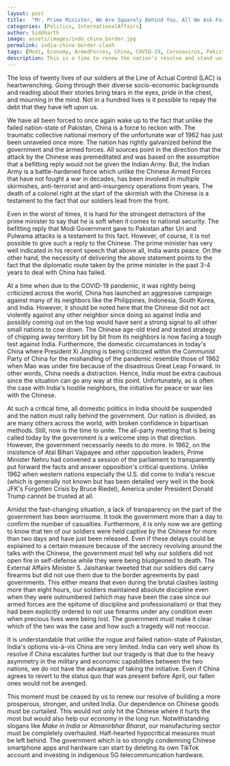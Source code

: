 ```yaml
---
layout: post
title:  "Mr. Prime Minister, We Are Squarely Behind You. All We Ask For Are Transparency And Statesmanship"
categories: [Politics, InternationalAffairs]
author: Siddharth
image: assets/images/indo_china_border.jpg
permalink: india-china-border-clash
tags: [Modi, Economy, ArmedForces, China, COVID-19, Coronavirus, Pakistan]
description: This is a time to renew the nation's resolve and stand unitedly.
---
```

The loss of twenty lives of our soldiers at the Line of Actual Control (LAC) is heartwrenching. Going through their diverse socio-economic backgrounds and reading about their stories bring tears in the eyes, pride in the chest, and mourning in the mind. Not in a hundred lives is it possible to repay the debt that they have left upon us. 

We have all been forced to once again wake up to the fact that unlike the failed nation-state of Pakistan, China is a force to reckon with. The traumatic collective national memory of the unfortunate war of 1962 has just been unraveled once more. The nation has rightly galvanized behind the government and the armed forces. All sources point in the direction that the attack by the Chinese was premeditated and was based on the assumption that a befitting reply would not be given the Indian Army. But, the Indian Army is a battle-hardened force which unlike the Chinese Armed Forces that have not fought a war in decades, has been involved in multiple skirmishes, anti-terrorist and anti-insurgency operations from years. The death of a colonel right at the start of the skirmish with the Chinese is a testament to the fact that our soldiers lead from the front.

Even in the worst of times, it is hard for the strongest detractors of the prime minister to say that he is soft when it comes to national security. The befitting reply that Modi Government gave to Pakistan after Uri and Pulwama attacks is a testament to this fact. However, of course, it is not possible to give such a reply to the Chinese. The prime minister has very well indicated in his recent speech that above all, India wants peace. On the other hand, the necessity of delivering the above statement points to the fact that the diplomatic route taken by the prime minister in the past 3-4 years to deal with China has failed.

At a time when due to the COVID-19 pandemic, it was rightly being criticized across the world, China has launched an aggressive campaign against many of its neighbors like the Philippines, Indonesia, South Korea, and India. However, it should be noted here that the Chinese did not act violently against any other neighbor since doing so against India and possibly coming out on the top would have sent a strong signal to all other small nations to cow down. The Chinese age-old tried and tested strategy of chipping away territory bit by bit from its neighbors is now facing a tough test against India. Furthermore, the domestic circumstances in today's China where President Xi Jinping is being criticized within the Communist Party of China for the mishandling of the pandemic resemble those of 1962 when Mao was under fire because of the disastrous Great Leap Forward. In other words, China needs a distraction. Hence, India must be extra cautious since the situation can go any way at this point. Unfortunately, as is often the case with India's hostile neighbors, the initiative for peace or war lies with the Chinese.

At such a critical time, all domestic politics in India should be suspended and the nation must rally behind the government. Our nation is divided, as are many others across the world, with broken confidence in bipartisan methods. Still, now is the time to unite. The all-party meeting that is being called today by the government is a welcome step in that direction. However, the government necessarily needs to do more. In 1962, on the insistence of Atal Bihari Vajpayee and other opposition leaders, Prime Minister Nehru had convened a session of the parliament to transparently put forward the facts and answer opposition's critical questions. Unlike 1962 when western nations especially the U.S. did come to India's rescue (which is generally not known but has been detailed very well in the book JFK's Forgotten Crisis by Bruce Riedel), America under President Donald Trump cannot be trusted at all.

Amidst the fast-changing situation, a lack of transparency on the part of the government has been worrisome. It took the government more than a day to confirm the number of casualties. Furthermore, it is only now we are getting to know that ten of our soldiers were held captive by the Chinese for more than two days and have just been released. Even if these delays could be explained to a certain measure because of the secrecy revolving around the talks with the Chinese, the government must tell why our soldiers did not open fire in self-defense while they were being bludgeoned to death. The External Affairs Minister S. Jaishankar tweeted that our soldiers did carry firearms but did not use them due to the border agreements by past governments. This either means that even during the brutal clashes lasting more than eight hours, our soldiers maintained absolute discipline even when they were outnumbered (which may have been the case since our armed forces are the epitome of discipline and professionalism) or that they had been explicitly ordered to not use firearms under any condition even when precious lives were being lost. The government must make it clear which of the two was the case and how such a tragedy will not reoccur. 

It is understandable that unlike the rogue and failed nation-state of Pakistan, India's options vis-à-vis China are very limited. India can very well show its resolve if China escalates further but our tragedy is that due to the heavy asymmetry in the military and economic capabilities between the two nations, we do not have the advantage of taking the initiative. Even if China agrees to revert to the status quo that was present before April, our fallen ones would not be avenged.

This moment must be ceased by us to renew our resolve of building a more prosperous, stronger, and united India. Our dependence on Chinese goods must be curtailed. This would not only hit the Chinese where it hurts the most but would also help our economy in the long run. Notwithstanding slogans like <i>Make in India</i> or <i>Atmanirbhar Bharat</i>, our manufacturing sector must be completely overhauled. Half-hearted hypocritical measures must be left behind. The government which is so strongly condemning Chinese smartphone apps and hardware can start by deleting its own TikTok account and investing in indigenous 5G telecommunication hardware.